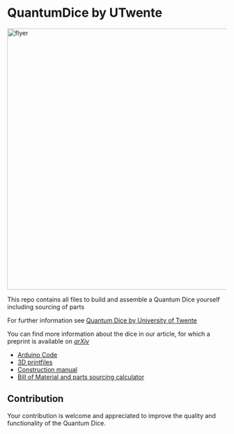 # QuantumDice by UTwente

<img src="images/Quantum_Dice_Flyer.png" alt="flyer" width="600"/>

This repo contains all files to build and assemble a Quantum Dice yourself including sourcing of parts

For further information see [Quantum Dice by University of Twente](ut.onl/quantumdice)

You can find more information about the dice in our article, for which a preprint is available on [*arXiv*](https://arxiv.org/abs/2510.04931)

- [Arduino Code](https://github.com/qlab-utwente/Quantum-Dice-by-UTwente/tree/main/Arduino)
- [3D printfiles](https://github.com/qlab-utwente/Quantum-Dice-by-UTwente/tree/main/3D%20print%20files)
- [Construction manual](<3D print files/ConstructionManual.md>)
- [Bill of Material and parts sourcing calculator](https://github.com/qlab-utwente/Quantum-Dice-by-UTwente/blob/main/3D%20print%20files/Bill%20of%20Material%20quantum%20dice.xlsx)

## Contribution

Your contribution is welcome and appreciated to improve the quality and functionality of the Quantum Dice.
